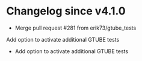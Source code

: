# Changelog since v4.1.0
- Merge pull request #281 from erik73/gtube_tests

Add option to activate additional GTUBE tests 
- Add option to activate additional GTUBE tests 
